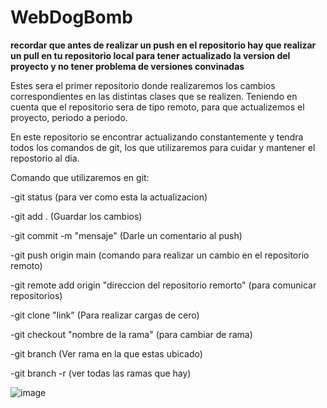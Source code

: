 # WebDogBomb

**recordar que antes de realizar un push en el repositorio hay que realizar un pull en tu repositorio local para tener actualizado la version del proyecto y no tener problema de versiones convinadas**

Estes sera el primer repositorio donde realizaremos los cambios correspondientes en las distintas clases que se realizen. Teniendo en cuenta que el repositorio sera de tipo remoto, para que actualizemos el proyecto, periodo a periodo.

En este repositorio se encontrar actualizando constantemente y tendra todos los comandos de git, los que utilizaremos para cuidar y mantener el repostorio al dia.

Comando que utilizaremos en git:

-git status (para ver como esta la actualizacion)

-git add . (Guardar los cambios)

-git commit -m "mensaje" (Darle un comentario al push)

-git push origin main (comando para realizar un cambio en el repositorio remoto)

-git remote add origin "direccion del repositorio remorto" (para comunicar repositorios)

-git clone "link" (Para realizar cargas de cero)

-git checkout "nombre de la rama" (para cambiar de rama)

-git branch (Ver rama en la que estas ubicado)

-git branch -r (ver todas las ramas que hay)


![image](https://user-images.githubusercontent.com/107446673/224136379-24e78fc0-23c2-4d39-a395-440af26574e8.png)
